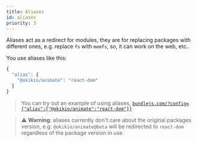 ```yaml
---
title: Aliases
id: aliases
priority: 3
---
```

Aliases act as a redirect for modules, they are for replacing packages with different ones, e.g. replace `fs` with `memfs`, so, it can work on the web, etc..  
  
You use aliases like this:

```ts
{
  "alias": {
    "@okikio/animate": "react-dom"
  }
}
```

> You can try out an example of using aliases, [`bundlejs.com/?config={"alias":{"@okikio/animate":"react-dom"}}`](https://bundlejs.com/?config={"alias":{"@okikio/animate":"react-dom"}})

> ⚠️ **Warning**: aliases currently don't care about the original packages version, e.g. `@okikio/animate@beta` will be redirected to `react-dom` regardless of the package version in use.